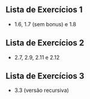 ## Lista de Exercícios 1

* 1.6, 1.7 (sem bonus) e 1.8

## Lista de Exercícios 2

* 2.7, 2.9, 2.11 e 2.12


## Lista de Exercícios 3

* 3.3 (versão recursiva)
